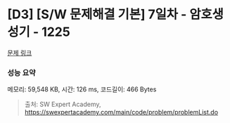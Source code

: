 # [D3] [S/W 문제해결 기본] 7일차 - 암호생성기 - 1225 

[문제 링크](https://swexpertacademy.com/main/code/problem/problemDetail.do?contestProbId=AV14uWl6AF0CFAYD) 

### 성능 요약

메모리: 59,548 KB, 시간: 126 ms, 코드길이: 466 Bytes



> 출처: SW Expert Academy, https://swexpertacademy.com/main/code/problem/problemList.do